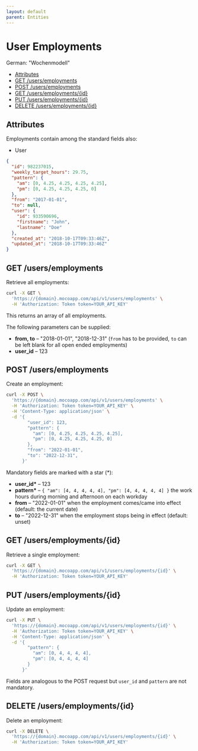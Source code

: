 ```yaml
---
layout: default
parent: Entities
---
```


# User Employments

German: "Wochenmodell"

<!-- TOC -->

- [Attributes](#attributes)
- [GET /users/employments](#get-usersemployments)
- [POST /users/employments](#post-usersemployments)
- [GET /users/employments/{id}](#get-usersemploymentsid)
- [PUT /users/employments/{id}](#put-usersemploymentsid)
- [DELETE /users/employments/{id}](#delete-usersemploymentsid)

<!-- /TOC -->

## Attributes

Employments contain among the standard fields also:

- User

```json
{
  "id": 982237015,
  "weekly_target_hours": 29.75,
  "pattern": {
    "am": [0, 4.25, 4.25, 4.25, 4.25],
    "pm": [0, 4.25, 4.25, 4.25, 0]
  },
  "from": "2017-01-01",
  "to": null,
  "user": {
    "id": 933590696,
    "firstname": "John",
    "lastname": "Doe"
  },
  "created_at": "2018-10-17T09:33:46Z",
  "updated_at": "2018-10-17T09:33:46Z"
}
```

## GET /users/employments

Retrieve all employments:

```bash
curl -X GET \
  'https://{domain}.mocoapp.com/api/v1/users/employments' \
  -H 'Authorization: Token token=YOUR_API_KEY'
```

This returns an array of all employments.

The following parameters can be supplied:

- **from, to** – "2018-01-01", "2018-12-31" (`from` has to be provided, `to` can be left blank for all open ended employments)
- **user_id** – 123

## POST /users/employments

Create an employment:

```bash
curl -X POST \
  'https://{domain}.mocoapp.com/api/v1/users/employments' \
  -H 'Authorization: Token token=YOUR_API_KEY' \
  -H 'Content-Type: application/json' \
  -d '{
        "user_id": 123,
        "pattern": {
          "am": [0, 4.25, 4.25, 4.25, 4.25],
          "pm": [0, 4.25, 4.25, 4.25, 0]
        },
        "from": "2022-01-01",
        "to": "2022-12-31",
      }'
```

Mandatory fields are marked with a star (\*):

- **user_id\*** – 123
- **pattern\*** – `{ "am": [4, 4, 4, 4, 4], "pm": [4, 4, 4, 4, 4] }` the work hours during morning and afternoon on each workday
- **from** – "2022-01-01" when the employment comes/came into effect (default: the current date)
- **to** – "2022-12-31" when the employment stops being in effect (default: unset)

## GET /users/employments/{id}

Retrieve a single employment:

```bash
curl -X GET \
  'https://{domain}.mocoapp.com/api/v1/users/employments/{id}' \
  -H 'Authorization: Token token=YOUR_API_KEY'
```

## PUT /users/employments/{id}

Update an employment:

```bash
curl -X PUT \
  'https://{domain}.mocoapp.com/api/v1/users/employments/{id}' \
  -H 'Authorization: Token token=YOUR_API_KEY' \
  -H 'Content-Type: application/json' \
  -d '{
        "pattern": {
          "am": [0, 4, 4, 4, 4],
          "pm": [0, 4, 4, 4, 4]
        }
      }'
```

Fields are analogous to the POST request but `user_id` and `pattern` are not mandatory.

## DELETE /users/employments/{id}

Delete an employment:

```bash
curl -X DELETE \
  'https://{domain}.mocoapp.com/api/v1/users/employments/{id}' \
  -H 'Authorization: Token token=YOUR_API_KEY'
```

